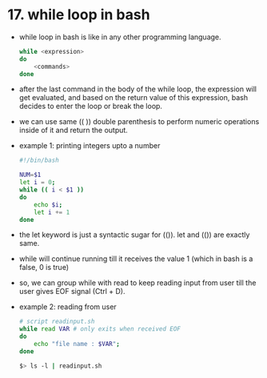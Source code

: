 # 17. while loop in bash

- while loop in bash is like in any other programming language.
    
    ```bash
    while <expression>
    do
    	<commands>
    done
    ```
    
- after the last command in the body of the while loop, the expression will get evaluated, and based on the return value of this expression, bash decides to enter the loop or break the loop.
- we can use same (( )) double parenthesis to perform numeric operations inside of it and return the output.
- example 1: printing integers upto a number
    
    ```bash
    #!/bin/bash
    
    NUM=$1
    let i = 0;
    while (( i < $1 ))
    do
    	echo $i;
    	let i += 1
    done
    ```
    

- the let keyword is just a syntactic sugar for (()). let and (()) are exactly same.
- while will continue running till it receives the value 1 (which in bash is a false, 0 is true)
- so, we can group while with read to keep reading input from user till the user gives EOF signal (Ctrl + D).
- example 2: reading from user
    
    ```bash
    # script readinput.sh
    while read VAR # only exits when received EOF
    do
    	echo "file name : $VAR";
    done
    ```
    
    ```bash
    $> ls -l | readinput.sh 
    ```